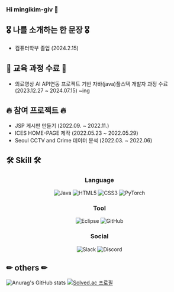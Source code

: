 ### Hi mingikim-giv 👋

## 🎖 나를 소개하는 한 문장 🎖
* 컴퓨터학부 졸업 (2024.2.15)

## 📖 교육 과정 수료 📖
* 의료영상 AI API연동 프로젝트 기반 자바(java)풀스택 개발자 과정 수료 (2023.12.27 ~ 2024.07.15)  ~ing

## 🔥 참여 프로젝트 🔥
* JSP 게시판 만들기 (2022.09. ~ 2022.11.)
* ICES HOME-PAGE 제작 (2022.05.23 ~ 2022.05.29)
* Seoul CCTV and Crime 데이터 분석 (2022.03. ~ 2022.06)

## 🛠 Skill 🛠
<div align = "center">
<h3 align = "center"> Language </h3>

  ![Java](https://img.shields.io/badge/java-%23ED8B00.svg?style=for-the-badge&logo=openjdk&logoColor=white)
  ![HTML5](https://img.shields.io/badge/html5-%23E34F26.svg?style=for-the-badge&logo=html5&logoColor=white)
  ![CSS3](https://img.shields.io/badge/css3-%231572B6.svg?style=for-the-badge&logo=css3&logoColor=white)
  ![PyTorch](https://img.shields.io/badge/PyTorch-%23EE4C2C.svg?style=for-the-badge&logo=PyTorch&logoColor=white)

<h3 align = "center"> Tool </h3>

  ![Eclipse](https://img.shields.io/badge/Eclipse-FE7A16.svg?style=for-the-badge&logo=Eclipse&logoColor=white)
  ![GitHub](https://img.shields.io/badge/github-%23121011.svg?style=for-the-badge&logo=github&logoColor=white)

<h3 align = "center"> Social </h3>

  ![Slack](https://img.shields.io/badge/Slack-4A154B?style=for-the-badge&logo=slack&logoColor=white)
  ![Discord](https://img.shields.io/badge/Discord-%235865F2.svg?style=for-the-badge&logo=discord&logoColor=white)
</div>

## ✏ others ✏
![Anurag's GitHub stats](https://github-readme-stats.vercel.app/api?username=mingikim-giv&show_icons=true&theme=react)
[![Solved.ac 프로필](http://mazassumnida.wtf/api/v2/generate_badge?boj=mignikim_giv)](https://solved.ac/mignikim_giv)
